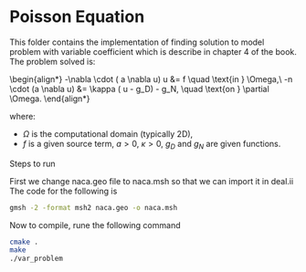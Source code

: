 # Poisson Equation
This folder contains the implementation of finding solution to model problem with variable coefficient which is describe in chapter 4 of the book. The problem solved is:

\begin{align*}
  -\nabla \cdot ( a \nabla u) u &= f \quad \text{in } \Omega,\\
    -n \cdot (a \nabla u) &= \kappa ( u - g_D) - g_N, \quad \text{on } \partial \Omega.
\end{align*}



where:
- $\Omega$ is the computational domain (typically 2D),
- $f$ is a given source term, $a>0$, $\kappa > 0$, $g_D \text{ and }   g_N$ are given functions.

Steps to run

First we change naca.geo file to naca.msh so that we can import it in deal.ii The code for the following is
```bash
gmsh -2 -format msh2 naca.geo -o naca.msh
```

Now to compile, rune the following command
```bash
cmake .
make
./var_problem
```
